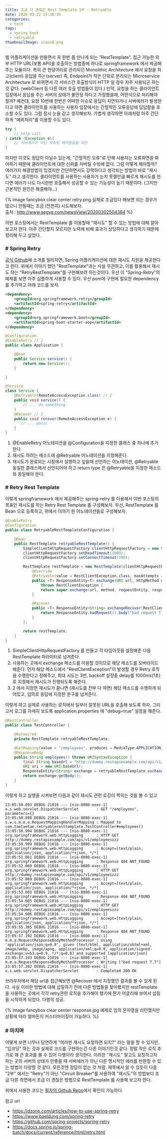 ```yaml
---
title: 조금 더 괜찮은 Rest Template 1부 - Retryable
date: 2020-03-22 15:30:35
categories:
  - tech
tags: 
  - spring boot
  - retryable
thumbnailImage: icons8.png
---
```


웹 어플리케이션을 만들면서 꼭 한번 쯤 만나게 되는 "RestTemplate". 접근 가능한 외부 HTTP URL(보통 API)을 호출하는 방법중에 하나로 springframework 에서 제공해주는 모듈이다. 특히 큰 한덩어리로 관리되던 Monolithic Architecture 에서 요청을 하고(client) 응답을 주는(server)  <!--more -->즉, Endpoint가 작은 단위로 분리되는 Microservice Architecture 로 바뀌면서 각 서비스간 호출방식이 HTTP 일 경우 자주 사용되곤 하는 것 같다. (webClient 등 다른 여러 호출 방법들이 있다.)
만약, 요청을 하는 클라이언트 입장에서 응답을 주는 서버의 상태가 불안정 하다고 가정했을때, 어떤식으로 처리해야 할까? 예컨대, 요청 10번에 한번은 어떠한 이슈로 응답이 지연되거나 서버에러가 발생한다고 하면 클라이언트를 사용하는 사용자 입장에서는 간헐적인 오류응답에 답답함을 호소할 수도 있다. 그럼 잠시 눈을 감고 생각해보자. 
가볍게 생각하면 아래처럼 아주 간단하게 "예외처리"를 이용할 수도 있다.
```java
try {
	// http call
} catch (Exception e){
	// 서버에러가 아닌 약속된 에러응답을 리턴
}
```

하지만 이것도 정답이 아닐수 있는게, "간헐적인 오류"로 인해 사용자는 오류화면을 봐야하기 때문에 클라이언트에 대한 신뢰를 저버릴 수밖에 없다. 그럼 어떻게 해야할까? 여러가지 해결방법이 있겠지만 간단하면서도 강력하다고 생각되는 방법이 바로 "재시도" 라고 생각한다. 클라이언트를 사용하는 사용자가 눈치 못챌만큼 빠르게 재시도를 한다면 에러가 나도 다시한번 호출해서 성공할 수 있는 가능성이 높기 때문이다. (그치만 근본적인 원인은 해결해야...)

{% image fancybox clear center retry.png 실제로 조금있다 해보면 되는 경우가 많으니 안될때는 조금 (천천히) 시도해보자. <br>출처 : http://www.segye.com/newsView/20200302504384 %}

이번 포스팅에서는 RestTemplate 를 이용할때 "재시도" 할 수 있는 방법에 대해 알아보고자 한다. 아주 간단할지 모르지만 노력에 비해 효과가 상당하다고 생각하기 때문에 정리해 두고 싶었다.

### # Spring Retry
[공식 Github](https://github.com/spring-projects/spring-retry)에 소개를 빌리자면, Spring 어플리케이션에 대한 재시도 지원을 제공한다고 한다. 위에서 이야기 했던 "RestTemplate"과는 사실 무관하고, 이를 활용해서 재시도 하는 "RetryRestTemplate"를 구현해보려 하는것이다. 우선 이 "Spring-Retry"의 예제를 보면 아주 심플하게 사용할 수 있다. 우선 pom에 구현에 필요한 dependency 를 추가하고 아래 코드를 보자.
```xml
<dependency>
	<groupId>org.springframework.retry</groupId>
	<artifactId>spring-retry</artifactId>
</dependency>
<dependency>
	<groupId>org.springframework.boot</groupId>
	<artifactId>spring-boot-starter-aop</artifactId>
</dependency>
```

```java
@Configuration
@EnableRetry // 1
public class Application {

    @Bean
    public Service service() {
        return new Service();
    }

}

@Service
class Service {
    @Retryable(RemoteAccessException.class) // 2
    public void service() {
        // ... do something
    }
    @Recover // 3
    public void recover(RemoteAccessException e) {
       // ... panic
    }
}
```
1. @EnableRetry 어노테이션을 @Configuration을 지정한 클래스 중 하나에 추가한다.
2. 재시도 하려는 메소드에 @Retryable 어노테이션을 지정해준다.
3. 재시도가 완료되는 시점에서 실행하고 싶을때 선언하는 어노테이션, @Retryable 동일한 클래스에서 선언되어야 하고 return type 은 @Retryable을 지정한 메소드와 동일해야 한다.

### # Retry Rest Template
이렇게 springframework 에서 제공해주는 spring-retry 를 이용해서 이번 포스팅의 목표인 재시도를 하는 Retry Rest Template 를 구성해보자. 우선, RestTemplate 를 Bean 으로 등록하고, 위에서 이야기 한 어노테이션들로 구성해보자.
```java
@EnableRetry
@Configuration
public class RetryableRestTemplateConfiguration {

	@Bean
	public RestTemplate retryableRestTemplate() {
		SimpleClientHttpRequestFactory clientHttpRequestFactory = new SimpleClientHttpRequestFactory(); // 1
		clientHttpRequestFactory.setReadTimeout(2000);
		clientHttpRequestFactory.setConnectTimeout(500);

		RestTemplate restTemplate = new RestTemplate(clientHttpRequestFactory) {
			@Override
			@Retryable(value = RestClientException.class, maxAttempts = 3, backoff = @Backoff(delay = 1000)) // 2
			public <T> ResponseEntity<T> exchange(URI url, HttpMethod method, HttpEntity<?> requestEntity, Class<T> responseType)
				throws RestClientException {
				return super.exchange(url, method, requestEntity, responseType); 
			}

			@Recover
			public <T> ResponseEntity<String> exchangeRecover(RestClientException e) {
				return ResponseEntity.badRequest().body("bad request T.T"); // 3
			}
		};

		return restTemplate;
	}
}
```

1. SimpleClientHttpRequestFactory 를 만들고 각 타임아웃을 설정해준 다음 RestTemplate 파라미터로 넘겨준다.
2. 사용하는 곳에서 exchange 메소드를 이용할 것이므로 해당 메소드를 오버라이드 해준다. 먼저 해당 메소드에서 "RestClientException"이 발생할 경우 Retry 로직을 수행한다고 정해주고, 최대 시도는 3번, backoff 설정중 delay를 1000ms(1초)로 지정해서 재시도가 진행되도록 해준다.
3. 2 에서 지정한 재시도가 끝나면 (재시도를 전부 다 하면) 해당 메소드를 수행하게 되어있고, 임의로 응답에 지정한 문구를 넘겨준다.

이렇게 하고 실제로 사용하는 로직에서 일부러 잘못된 URL을 호출해 보도록 하자. 그리고서 로그를 자세히 보도록 application.properties 에 "debug=true" 설정을 해준다.
```java
@RestController
public class TestController {

	@Autowired
	private RestTemplate retryableRestTemplate;

	@GetMapping(value = "/employees", produces = MediaType.APPLICATION_JSON_VALUE)
	@ResponseBody
	public String employees() throws URISyntaxException {
		final String baseUrl = "http://dummy.restapiexample.com/api/v1/employeeszzz"; // zzz 가 빠져야 한다.
		URI uri = new URI(baseUrl);
		ResponseEntity<String> exchange = retryableRestTemplate.exchange(uri, HttpMethod.GET, null, String.class);
		return exchange.getBody();
	}
}
```

이렇게 하고 실행을 시켜보면 다음과 같이 재시도 관련 로깅이 찍히는 것을 볼 수 있고
```
23:05:50.893 DEBUG 21016 --- [nio-8080-exec-1] o.s.web.servlet.DispatcherServlet        : GET "/employees", parameters={}
23:05:50.898 DEBUG 21016 --- [nio-8080-exec-1] s.w.s.m.m.a.RequestMappingHandlerMapping : Mapped to com.taetaetae.retryableresttemplate.TestController#employees()
23:05:50.994 DEBUG 21016 --- [nio-8080-exec-1] org.springframework.web.HttpLogging      : HTTP GET http://dummy.restapiexample.com/api/v1/employeeszzz
23:05:50.999 DEBUG 21016 --- [nio-8080-exec-1] org.springframework.web.HttpLogging      : Accept=[text/plain, application/json, application/*+json, */*]
23:05:51.861 DEBUG 21016 --- [nio-8080-exec-1] org.springframework.web.HttpLogging      : Response 404 NOT_FOUND
23:05:52.869 DEBUG 21016 --- [nio-8080-exec-1] org.springframework.web.HttpLogging      : HTTP GET http://dummy.restapiexample.com/api/v1/employeeszzz
23:05:52.869 DEBUG 21016 --- [nio-8080-exec-1] org.springframework.web.HttpLogging      : Accept=[text/plain, application/json, application/*+json, */*]
23:05:53.603 DEBUG 21016 --- [nio-8080-exec-1] org.springframework.web.HttpLogging      : Response 404 NOT_FOUND
23:05:54.605 DEBUG 21016 --- [nio-8080-exec-1] org.springframework.web.HttpLogging      : HTTP GET http://dummy.restapiexample.com/api/v1/employeeszzz
23:05:54.606 DEBUG 21016 --- [nio-8080-exec-1] org.springframework.web.HttpLogging      : Accept=[text/plain, application/json, application/*+json, */*]
23:05:55.305 DEBUG 21016 --- [nio-8080-exec-1] org.springframework.web.HttpLogging      : Response 404 NOT_FOUND
23:05:57.192 DEBUG 21016 --- [nio-8080-exec-1] m.m.a.RequestResponseBodyMethodProcessor : Using 'application/json;q=0.8', given [text/html, application/xhtml+xml, image/webp, image/apng, application/xml;q=0.9, application/signed-exchange;v=b3;q=0.9, */*;q=0.8] and supported [application/json]
23:05:57.193 DEBUG 21016 --- [nio-8080-exec-1] m.m.a.RequestResponseBodyMethodProcessor : Writing ["bad request T.T"]
23:05:57.202 DEBUG 21016 --- [nio-8080-exec-1] o.s.web.servlet.DispatcherServlet        : Completed 200 OK
```

브라우저에서 해당 url을 접근해보면 @Recover 에서 지정했던 결과를 볼 수 있게 된다. 사실 이러한 방법에 대해 삽질하기 전에 다른 방법들을 찾아봤지만 restTemplate 을 사용하는 곳에서 각각 retry관련 로직을 추가해야 했기에 뭔가 어글리해 보여서 삽질을 시작하게 되었다. 다행히 성공.

{% image fancybox clear center response.jpg 예제로 임의 문자열을 리턴했지만 상황에 따라 얼마든지 커스터마이징이 가능하다. %}

### # 마치며
어떻게 보면 너무나 당연하게 "여러번 재시도 요청하면 되지?" 라는 말을 할 수 있지만, "입코딩" 하는 것과 실제로 코드를 구현하는건 다른 이야기인것 같다. 정말 작은 로직 추가로 꽤 큰 효과를 볼 수 있어 다행이라 생각한다.
이러한 "재시도" 말고도 요청하고자 하는 곳의 서버의 상태가 안좋을 때 서버에러가 아닌 다른 명시적인 에러를 반환할 수 있는 방법이 다양할 것 같다. 모든것엔 정답이 없는 것 처럼. 
제목에서 알 수 있듯이 다음 "2부" 에서는 "Retry"가 아닌 "Circuit Breaker"를 사용하여 "재시도"의 방법보다 조금 다른 측면에서 조금 더 괜찮은 방법으로 RestTemplate 를 사용해 보고자 한다.

위에서 사용한 코드는 [필자의 Github Repo](https://github.com/taetaetae/retryable-resttemplate)에서 확인이 가능하다.

참고 url
- https://dzone.com/articles/how-to-use-spring-retry
- https://www.baeldung.com/spring-retry
- https://github.com/spring-projects/spring-retry
- https://docs.spring.io/spring-batch/docs/current/reference/html/retry.html